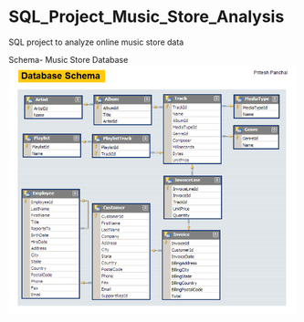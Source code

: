 # SQL_Project_Music_Store_Analysis
SQL project to analyze online music store data

Schema- Music Store Database  
![](https://github.com/priteshpanchall/MusicStoreAnalysis_SQL/blob/main/MusicDatabaseSchema.png)
